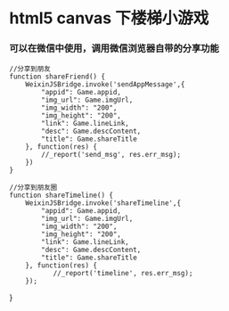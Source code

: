 html5 canvas 下楼梯小游戏
===========

### 可以在微信中使用，调用微信浏览器自带的分享功能
    //分享到朋友
    function shareFriend() {
        WeixinJSBridge.invoke('sendAppMessage',{
            "appid": Game.appid,
            "img_url": Game.imgUrl,
            "img_width": "200",
            "img_height": "200",
            "link": Game.lineLink,
            "desc": Game.descContent,
            "title": Game.shareTitle
        }, function(res) {
            //_report('send_msg', res.err_msg);
        })
    }
    
    //分享到朋友圈
    function shareTimeline() {
        WeixinJSBridge.invoke('shareTimeline',{
        	"appid": Game.appid,
            "img_url": Game.imgUrl,
            "img_width": "200",
            "img_height": "200",
            "link": Game.lineLink,
            "desc": Game.descContent,
            "title": Game.shareTitle
        }, function(res) {
               //_report('timeline', res.err_msg);
        });
}

